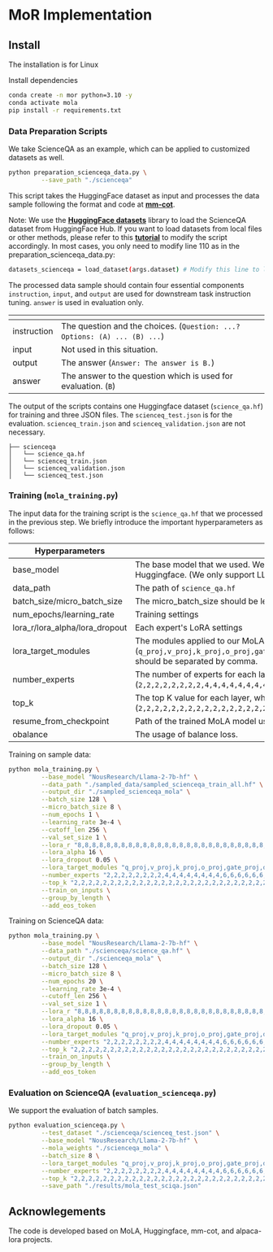 # MoR Implementation

## Install
The installation is for Linux

Install dependencies
   ```bash
   conda create -n mor python=3.10 -y
   conda activate mola
   pip install -r requirements.txt
   ```
### Data Preparation Scripts
We take ScienceQA as an example, which can be applied to customized datasets as well.   
```bash
python preparation_scienceqa_data.py \
         --save_path "./scienceqa"
```
This script takes the HuggingFace dataset as input and processes the data sample following the format and code at  **[mm-cot](https://github.com/amazon-science/mm-cot)**.

Note: We use the **[HuggingFace datasets](https://huggingface.co/docs/datasets/en/index)** library to load the ScienceQA dataset from HuggingFace Hub.
If you want to load datasets from local files or other methods, please refer to this **[tutorial](https://huggingface.co/docs/datasets/en/loading)** to modify the script accordingly.
In most cases, you only need to modify line 110 as in the preparation_scienceqa_data.py:
```bash
datasets_scienceqa = load_dataset(args.dataset) # Modify this line to load datasets in different format
```

The processed data sample should contain four essential components `instruction`, `input`, and `output` are used for downstream task instruction tuning. `answer` is used in evaluation only.

| <!-- -->    | <!-- -->    |
| --- | --- |
| instruction | The question and the choices. (`Question: ...? Options: (A) ... (B) ...`) |
| input | Not used in this situation.|
| output | The answer (`Answer: The answer is B.`) |
| answer | The answer to the question which is used for evaluation. (`B`)|

The output of the scripts contains one Huggingface dataset (`science_qa.hf`) for training and three JSON files. The `scienceq_test.json` is for the evaluation.  `scienceq_train.json` and `scienceq_validation.json` are not necessary.
```
├── scienceqa
│   └── science_qa.hf
│   └── scienceq_train.json
│   └── scienceq_validation.json
│   └── scienceq_test.json
```

### Training (`mola_training.py`)
The input data for the training script is the `science_qa.hf` that we processed in the previous step.
We briefly introduce the important hyperparameters as follows: 

| Hyperparameters    | <!-- -->    |
| --- | --- |
| base_model | The base model that we used. We use the model provided by Huggingface. (We only support LLaMA series)  |
| data_path | The path of `science_qa.hf`|
| batch_size/micro_batch_size | The micro_batch_size should be less than batch_size. |
| num_epochs/learning_rate | Training settings|
| lora_r/lora_alpha/lora_dropout | Each expert's LoRA settings|
| lora_target_modules | The modules applied to our MoLA, which can be chosen from (`q_proj,v_proj,k_proj,o_proj,gate_proj,down_proj,up_proj`) and should be separated by comma.|
| number_experts | The number of experts for each layer, which contains 32 numbers (`2,2,2,2,2,2,2,2,4,4,4,4,4,4,4,4,6,6,6,6,6,6,6,6,8,8,8,8,8,8,8,8`)|
| top_k | The top K value for each layer, which contains 32 numbers (`2,2,2,2,2,2,2,2,2,2,2,2,2,2,2,2,2,2,2,2,2,2,2,2,2,2,2,2,2,2,2,2`)|
| resume_from_checkpoint | Path of the trained MoLA model used for continuous training.|
| obalance | The usage of balance loss.|

Training on sample data:
```bash
python mola_training.py \
         --base_model "NousResearch/Llama-2-7b-hf" \
         --data_path "./sampled_data/sampled_scienceqa_train_all.hf" \
         --output_dir "./sampled_scienceqa_mola" \
         --batch_size 128 \
         --micro_batch_size 8 \
         --num_epochs 1 \
         --learning_rate 3e-4 \
         --cutoff_len 256 \
         --val_set_size 1 \
         --lora_r "8,8,8,8,8,8,8,8,8,8,8,8,8,8,8,8,8,8,8,8,8,8,8,8,8,8,8,8,8,8,8,8" \
         --lora_alpha 16 \
         --lora_dropout 0.05 \
         --lora_target_modules "q_proj,v_proj,k_proj,o_proj,gate_proj,down_proj,up_proj" \
         --number_experts "2,2,2,2,2,2,2,2,4,4,4,4,4,4,4,4,6,6,6,6,6,6,6,6,8,8,8,8,8,8,8,8" \
         --top_k "2,2,2,2,2,2,2,2,2,2,2,2,2,2,2,2,2,2,2,2,2,2,2,2,2,2,2,2,2,2,2,2" \
         --train_on_inputs \
         --group_by_length \
         --add_eos_token 
```

Training on ScienceQA data:
```bash
python mola_training.py \
         --base_model "NousResearch/Llama-2-7b-hf" \
         --data_path "./scienceqa/science_qa.hf" \
         --output_dir "./scienceqa_mola" \
         --batch_size 128 \
         --micro_batch_size 8 \
         --num_epochs 20 \
         --learning_rate 3e-4 \
         --cutoff_len 256 \
         --val_set_size 1 \
         --lora_r "8,8,8,8,8,8,8,8,8,8,8,8,8,8,8,8,8,8,8,8,8,8,8,8,8,8,8,8,8,8,8,8" \
         --lora_alpha 16 \
         --lora_dropout 0.05 \
         --lora_target_modules "q_proj,v_proj,k_proj,o_proj,gate_proj,down_proj,up_proj" \
         --number_experts "2,2,2,2,2,2,2,2,4,4,4,4,4,4,4,4,6,6,6,6,6,6,6,6,8,8,8,8,8,8,8,8" \
         --top_k "2,2,2,2,2,2,2,2,2,2,2,2,2,2,2,2,2,2,2,2,2,2,2,2,2,2,2,2,2,2,2,2" \
         --train_on_inputs \
         --group_by_length \
         --add_eos_token 
```

### Evaluation on ScienceQA (`evaluation_scienceqa.py`)
We support the evaluation of batch samples.
```bash
python evaluation_scienceqa.py \
         --test_dataset "./scienceqa/scienceq_test.json" \
         --base_model "NousResearch/Llama-2-7b-hf" \
         --mola_weights "./scienceqa_mola" \
         --batch_size 8 \
         --lora_target_modules "q_proj,v_proj,k_proj,o_proj,gate_proj,down_proj,up_proj" \
         --number_experts "2,2,2,2,2,2,2,2,4,4,4,4,4,4,4,4,6,6,6,6,6,6,6,6,8,8,8,8,8,8,8,8" \
         --top_k "2,2,2,2,2,2,2,2,2,2,2,2,2,2,2,2,2,2,2,2,2,2,2,2,2,2,2,2,2,2,2,2" \
         --save_path "./results/mola_test_sciqa.json"
```

## Acknowlegements
The code is developed based on MoLA, Huggingface, mm-cot, and alpaca-lora projects.
